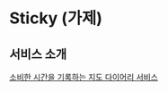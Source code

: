 # Sticky (가제)

## 서비스 소개

[소비한 시간을 기록하는 지도 다이어리 서비스](https://www.notion.so/davebaek/655f7de274ee4649802399098825cc16)
